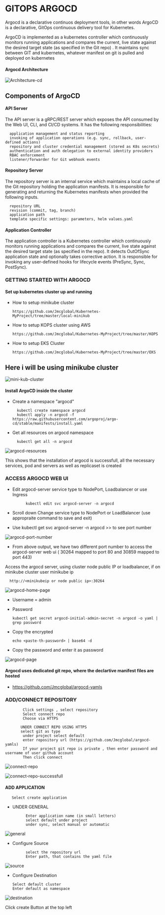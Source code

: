 # GITOPS ARGOCD

Argocd is a declarative continuos deployment tools, in other words ArgoCD is a declarative, GitOps continuous delivery tool for Kubernetes.

ArgoCD is implemented as a kubernetes controller which continuously monitors running applications and compares the current, live state against the desired target state (as specified in the Git repo)
. It maintains sync between GIT and kubernetes, whatever manifest on git is pulled and deployed on kubernetes

#### Argocd Architecture

![Architecture-cd](https://github.com/Jmcglobal/DevOPs-Projects-01/assets/101070055/0dada98e-8ef7-4d05-9989-e24d0c9f291d)

## Components of ArgoCD
#### API Server

The API server is a gRPC/REST server which exposes the API consumed by the Web UI, CLI, and CI/CD systems. It has the following responsibilities:

      application management and status reporting
      invoking of application operations (e.g. sync, rollback, user-defined actions)
      repository and cluster credential management (stored as K8s secrets)
      authentication and auth delegation to external identity providers
      RBAC enforcement
      listener/forwarder for Git webhook events

#### Repository Server

The repository server is an internal service which maintains a local cache of the Git repository holding the application manifests. It is responsible for generating and returning the Kubernetes manifests when provided the following inputs.

      repository URL
      revision (commit, tag, branch)
      application path
      template specific settings: parameters, helm values.yaml

#### Application Controller

The application controller is a Kubernetes controller which continuously monitors running applications and compares the current, live state against the desired target state (as specified in the repo). It detects OutOfSync application state and optionally takes corrective action. It is responsible for invoking any user-defined hooks for lifecycle events (PreSync, Sync, PostSync).

### GETTING STARTED WITH ARGOCD

#### Set up kubernetes cluster up and running

- How to setup minikube cluster

      https://github.com/Jmcglobal/Kubernetes-MyProject/tree/master/local-minikub

- How to setup KOPS cluster using AWS

      https://github.com/Jmcglobal/Kubernetes-MyProject/tree/master/KOPS
  
- How to setup EKS Cluster

      https://github.com/Jmcglobal/Kubernetes-MyProject/tree/master/EKS

## Here i will be using minikube cluster

![mini-kub-cluster](https://github.com/Jmcglobal/DevOPs-Projects-01/assets/101070055/7a6d0397-86c7-45fa-b97a-83f1ce20ffcb)

#### Install ArgoCD inside the cluster

- Create a namespace "argocd"

        kubectl create namespace argocd
        kubectl apply -n argocd -f https://raw.githubusercontent.com/argoproj/argo-cd/stable/manifests/install.yaml
       
- Get all resources on argocd namespace

        kubectl get all -n argocd

![argocd-resources](https://github.com/Jmcglobal/DevOPs-Projects-01/assets/101070055/68e2b637-6b5b-433d-88a8-2c7ed7fcb788)

This shows that the installation of argocd is successfull, all the necessary services, pod and servers as well as replicaset is created

### ACCESS ARGOCD WEB UI

- Edit argocd-server service type to NodePort, Loadbalancer or use Ingress

            kubectl edit svc argocd-server -n argocd
            
- Scroll down Change service type to NodePort or LoadBalancer (use appropraite command to save and exit)

- Use kubectl get svc argocd-server -n argocd >> to see port number 

![argocd-port-number](https://github.com/Jmcglobal/DevOPs-Projects-01/assets/101070055/cf190d5d-e8ba-4e3f-9788-cccfe3c7e573)

- From above output, we have two different port number to access the argocd-server web ui ( 30264 mapped to port 80 and 30859 mapped to port 443) 

Access the argocd server, using cluster node public IP or loadbalancer, if on minikube cluster user minikube ip

      http://<minikubeip or node public ip>:30264

![argocd-home-page](https://github.com/Jmcglobal/DevOPs-Projects-01/assets/101070055/0da53f75-c29b-48cc-90b5-825a2033ad20)

- Username = admin

- Password

      kubectl get secret argocd-initial-admin-secret -n argocd -o yaml | grep password
      
- Copy the encrypted 

      echo <paste-th-password> | base64 -d
      
- Copy the password and enter it as password

![argocd-page](https://github.com/Jmcglobal/DevOPs-Projects-01/assets/101070055/6bac791c-0025-4e80-b8e7-a88b6d3faa92)

#### Argocd uses dedicated git repo, where the declartive manifest files are hosted

- https://github.com/Jmcglobal/argocd-yamls

### ADD/CONNECT REPOSITORY

            Click settings , select repository
            Select connect repo
            Choose via HTTPS
            
           UNDER CONNECT REPO USING HTTPS
           select git as type
            under project select default
            enter repository url (https://github.com/Jmcglobal/argocd-yamls)
            If your project git repo is private , then enter password and username of user github account
            Then click connect

![connect-repo](https://github.com/Jmcglobal/DevOPs-Projects-01/assets/101070055/45df66bf-c311-4ecc-ac46-b0004c246551)

![connect-repo-successfull](https://github.com/Jmcglobal/DevOPs-Projects-01/assets/101070055/43029be6-c883-453e-b096-3d8cc10e5c77)

#### ADD APPLICATION

       Select create application

- UNDER GENERAL

            Enter application name (in small letters)
            select default under project
            under sync, select manual or automatic

![general](https://github.com/Jmcglobal/DevOPs-Projects-01/assets/101070055/d0bab156-c199-4e90-b2bb-9415f9d82271)

- Configure Source

            select the repository url 
            Enter path, that contains the yaml file

![source](https://github.com/Jmcglobal/DevOPs-Projects-01/assets/101070055/732de0d2-5c2b-4b54-8e11-a1d1fbf46ca4)

- Configure Destination

      Select default cluster
      Enter default as namespace
      
![destination](https://github.com/Jmcglobal/DevOPs-Projects-01/assets/101070055/2ae1a8c7-27aa-4af5-8aa8-804ab44c8624)

Click create Button at the top left
